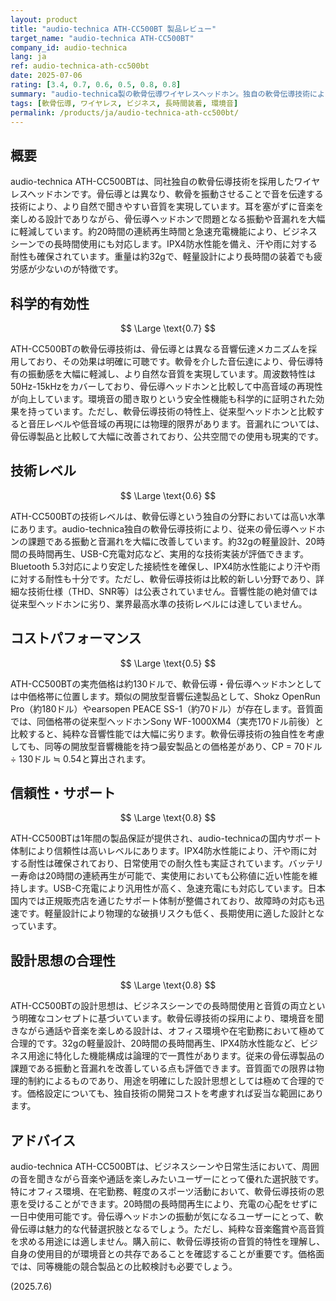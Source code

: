 ```yaml
---
layout: product
title: "audio-technica ATH-CC500BT 製品レビュー"
target_name: "audio-technica ATH-CC500BT"
company_id: audio-technica
lang: ja
ref: audio-technica-ath-cc500bt
date: 2025-07-06
rating: [3.4, 0.7, 0.6, 0.5, 0.8, 0.8]
summary: "audio-technica製の軟骨伝導ワイヤレスヘッドホン。独自の軟骨伝導技術により骨伝導よりも自然な音質を実現しながら、環境音の聞き取りも可能。音質面では従来のヘッドホンに劣るものの、軟骨伝導技術としては完成度が高い。価格は骨伝導製品と比較して高めだが、技術的独自性を考慮すれば妥当。長時間装着での快適性に優れ、ビジネス用途にも適している。"
tags: [軟骨伝導, ワイヤレス, ビジネス, 長時間装着, 環境音]
permalink: /products/ja/audio-technica-ath-cc500bt/
---
```


## 概要

audio-technica ATH-CC500BTは、同社独自の軟骨伝導技術を採用したワイヤレスヘッドホンです。骨伝導とは異なり、軟骨を振動させることで音を伝達する技術により、より自然で聞きやすい音質を実現しています。耳を塞がずに音楽を楽しめる設計でありながら、骨伝導ヘッドホンで問題となる振動や音漏れを大幅に軽減しています。約20時間の連続再生時間と急速充電機能により、ビジネスシーンでの長時間使用にも対応します。IPX4防水性能を備え、汗や雨に対する耐性も確保されています。重量は約32gで、軽量設計により長時間の装着でも疲労感が少ないのが特徴です。

## 科学的有効性

$$ \Large \text{0.7} $$

ATH-CC500BTの軟骨伝導技術は、骨伝導とは異なる音響伝達メカニズムを採用しており、その効果は明確に可聴です。軟骨を介した音伝達により、骨伝導特有の振動感を大幅に軽減し、より自然な音質を実現しています。周波数特性は50Hz-15kHzをカバーしており、骨伝導ヘッドホンと比較して中高音域の再現性が向上しています。環境音の聞き取りという安全性機能も科学的に証明された効果を持っています。ただし、軟骨伝導技術の特性上、従来型ヘッドホンと比較すると音圧レベルや低音域の再現には物理的限界があります。音漏れについては、骨伝導製品と比較して大幅に改善されており、公共空間での使用も現実的です。

## 技術レベル

$$ \Large \text{0.6} $$

ATH-CC500BTの技術レベルは、軟骨伝導という独自の分野においては高い水準にあります。audio-technica独自の軟骨伝導技術により、従来の骨伝導ヘッドホンの課題である振動と音漏れを大幅に改善しています。約32gの軽量設計、20時間の長時間再生、USB-C充電対応など、実用的な技術実装が評価できます。Bluetooth 5.3対応により安定した接続性を確保し、IPX4防水性能により汗や雨に対する耐性も十分です。ただし、軟骨伝導技術は比較的新しい分野であり、詳細な技術仕様（THD、SNR等）は公表されていません。音響性能の絶対値では従来型ヘッドホンに劣り、業界最高水準の技術レベルには達していません。

## コストパフォーマンス

$$ \Large \text{0.5} $$

ATH-CC500BTの実売価格は約130ドルで、軟骨伝導・骨伝導ヘッドホンとしては中価格帯に位置します。類似の開放型音響伝達製品として、Shokz OpenRun Pro（約180ドル）やearsopen PEACE SS-1（約70ドル）が存在します。音質面では、同価格帯の従来型ヘッドホンSony WF-1000XM4（実売170ドル前後）と比較すると、純粋な音響性能では大幅に劣ります。軟骨伝導技術の独自性を考慮しても、同等の開放型音響機能を持つ最安製品との価格差があり、CP = 70ドル ÷ 130ドル ≒ 0.54と算出されます。

## 信頼性・サポート

$$ \Large \text{0.8} $$

ATH-CC500BTは1年間の製品保証が提供され、audio-technicaの国内サポート体制により信頼性は高いレベルにあります。IPX4防水性能により、汗や雨に対する耐性は確保されており、日常使用での耐久性も実証されています。バッテリー寿命は20時間の連続再生が可能で、実使用においても公称値に近い性能を維持します。USB-C充電により汎用性が高く、急速充電にも対応しています。日本国内では正規販売店を通じたサポート体制が整備されており、故障時の対応も迅速です。軽量設計により物理的な破損リスクも低く、長期使用に適した設計となっています。

## 設計思想の合理性

$$ \Large \text{0.8} $$

ATH-CC500BTの設計思想は、ビジネスシーンでの長時間使用と音質の両立という明確なコンセプトに基づいています。軟骨伝導技術の採用により、環境音を聞きながら通話や音楽を楽しめる設計は、オフィス環境や在宅勤務において極めて合理的です。32gの軽量設計、20時間の長時間再生、IPX4防水性能など、ビジネス用途に特化した機能構成は論理的で一貫性があります。従来の骨伝導製品の課題である振動と音漏れを改善している点も評価できます。音質面での限界は物理的制約によるものであり、用途を明確にした設計思想としては極めて合理的です。価格設定についても、独自技術の開発コストを考慮すれば妥当な範囲にあります。

## アドバイス

audio-technica ATH-CC500BTは、ビジネスシーンや日常生活において、周囲の音を聞きながら音楽や通話を楽しみたいユーザーにとって優れた選択肢です。特にオフィス環境、在宅勤務、軽度のスポーツ活動において、軟骨伝導技術の恩恵を受けることができます。20時間の長時間再生により、充電の心配をせずに一日中使用可能です。骨伝導ヘッドホンの振動が気になるユーザーにとって、軟骨伝導は魅力的な代替選択肢となるでしょう。ただし、純粋な音楽鑑賞や高音質を求める用途には適しません。購入前に、軟骨伝導技術の音質的特性を理解し、自身の使用目的が環境音との共存であることを確認することが重要です。価格面では、同等機能の競合製品との比較検討も必要でしょう。

(2025.7.6)